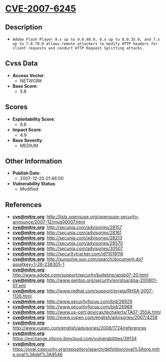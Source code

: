 
# [CVE-2007-6245](http://lists.opensuse.org/opensuse-security-announce/2007-12/msg00007.html)

## Description

- `Adobe Flash Player 9.x up to 9.0.48.0, 8.x up to 8.0.35.0, and 7.x up to 7.0.70.0 allows remote attackers to modify HTTP headers for client requests and conduct HTTP Request Splitting attacks.`

## Cvss Data

- **Access Vector**:
  - NETWORK
- **Base Score**:
  - 5.8

## Scores

- **Exploitability Score**:
  - 8.6
- **Impact Score**:
  - 4.9
- **Base Severity**:
  - MEDIUM

## Other Information

- **Publish Date**:
  - 2007-12-20 01:46:00
- **Vulnerability Status**:
  - Modified

## References

- **cve@mitre.org**: http://lists.opensuse.org/opensuse-security-announce/2007-12/msg00007.html
- **cve@mitre.org**: http://secunia.com/advisories/28157
- **cve@mitre.org**: http://secunia.com/advisories/28161
- **cve@mitre.org**: http://secunia.com/advisories/28213
- **cve@mitre.org**: http://secunia.com/advisories/28570
- **cve@mitre.org**: http://secunia.com/advisories/30507
- **cve@mitre.org**: http://securitytracker.com/id?1019116
- **cve@mitre.org**: http://sunsolve.sun.com/search/document.do?assetkey=1-26-238305-1
- **cve@mitre.org**: http://www.adobe.com/support/security/bulletins/apsb07-20.html
- **cve@mitre.org**: http://www.gentoo.org/security/en/glsa/glsa-200801-07.xml
- **cve@mitre.org**: http://www.redhat.com/support/errata/RHSA-2007-1126.html
- **cve@mitre.org**: http://www.securityfocus.com/bid/26929
- **cve@mitre.org**: http://www.securityfocus.com/bid/26969
- **cve@mitre.org**: http://www.us-cert.gov/cas/techalerts/TA07-355A.html
- **cve@mitre.org**: http://www.vupen.com/english/advisories/2007/4258
- **cve@mitre.org**: http://www.vupen.com/english/advisories/2008/1724/references
- **cve@mitre.org**: https://exchange.xforce.ibmcloud.com/vulnerabilities/39134
- **cve@mitre.org**: https://oval.cisecurity.org/repository/search/definition/oval%3Aorg.mitre.oval%3Adef%3A9546
